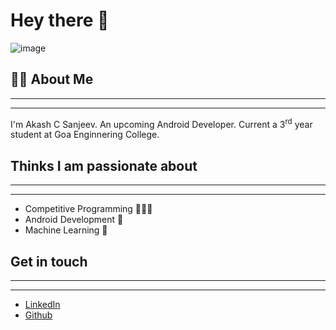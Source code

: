 # Hey there 🙌

![image](https://user-images.githubusercontent.com/84001413/187071758-e7ec4f12-ac95-4760-a1ab-64c6ebf2f052.png)

## 😶‍🌫️ About Me

---
---
I'm Akash C Sanjeev. An upcoming Android Developer. Current a 3<sup>rd</sup> year student at Goa Enginnering College.

## Thinks I am passionate about

---
---
- Competitive  Programming 🧑🏽‍💻
- Android Development 📱
- Machine Learning 🤖

## Get in touch 

---
---
- [LinkedIn](https://www.linkedin.com/in/akash-sanjeev-37436a1b5/)
- [Github](https://github.com/AkashCSanjeev)
